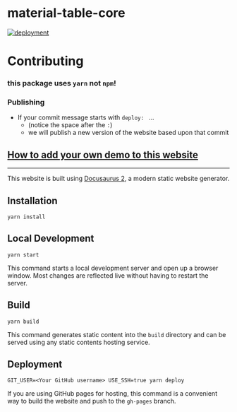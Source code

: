 # material-table-core

<a href="https://github.com/material-table-core/website/actions?query=workflow%3Adeployment">
        <img 
          title="deployment" 
          src="https://github.com/material-table-core/website/actions/workflows/deployment.yml/badge.svg?branch=master"
        >
</a>

# Contributing 

### this package uses `yarn` not `npm`!

### Publishing

- If your commit message starts with `deploy: ` ...
  - (notice the space after the `:`)
  - we will publish a new version of the website based upon that commit

## [How to add your own demo to this website](https://material-table-core.com/demos#how-to-add-demo)

---

This website is built using [Docusaurus 2](https://v2.docusaurus.io/), a modern static website generator.

## Installation

```console
yarn install
```

## Local Development

```console
yarn start
```

This command starts a local development server and open up a browser window. Most changes are reflected live without having to restart the server.

## Build

```console
yarn build
```

This command generates static content into the `build` directory and can be served using any static contents hosting service.

## Deployment

```console
GIT_USER=<Your GitHub username> USE_SSH=true yarn deploy
```

If you are using GitHub pages for hosting, this command is a convenient way to build the website and push to the `gh-pages` branch.
